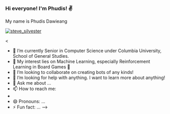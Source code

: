### Hi everyone! I'm Phudis! ✌️

<!--
**MirrorCraze/MirrorCraze** is a ✨ _special_ ✨ repository because its `README.md` (this file) appears on your GitHub profile.

Here are some ideas to get you started:

- 🔭 I’m currently working on ...
- 🌱 I’m currently learning ...
- 👯 I’m looking to collaborate on ...
- 🤔 I’m looking for help with ...
- 💬 Ask me about ...
- 📫 How to reach me: ...
- 😄 Pronouns: ...
- ⚡ Fun fact: ...
-->

My name is Phudis Dawieang

<p align="left"> <a href="https://www.linkedin.com/in/phudis-dawieang-a56365191/" target="blank"><img src="https://img.shields.io/badge/LinkedIn-0077B5?style=for-the-badge&logo=linkedin&logoColor=white" alt="steve_silvester" /></a> </p>

<

- 🌱 I’m currently Senior in Computer Science under Columbia University, School of General Studies.
- 🔭 My interest lies on Machine Learning, especially Reinforcement Learning in Board Games 🎲
- 👯 I’m looking to collaborate on creating bots of any kinds!
- 🤔 I’m looking for help with anything. I want to learn more about anything!
- 💬 Ask me about ...
- 📫 How to reach me: 
- 
- 😄 Pronouns: ...
- ⚡ Fun fact: ...
-->

